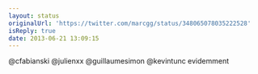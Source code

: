 ```yaml
---
layout: status
originalUrl: 'https://twitter.com/marcgg/status/348065078035222528'
isReply: true
date: 2013-06-21 13:09:15
---
```


@cfabianski @julienxx @guillaumesimon @kevintunc evidemment
